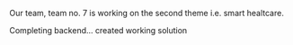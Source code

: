 Our team, team no. 7 is working on the second theme i.e. smart healtcare.

Completing backend...
created working solution
